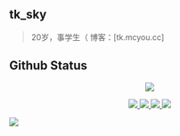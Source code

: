 ## tk_sky  
> 20岁，事学生（  博客：[tk.mcyou.cc]  

## Github Status
<p align="center">
  <a href="http://tk.mcyou.cc">
    <img src="https://github-readme-stats-eight-theta.vercel.app/api?username=tksky1&show_icons=true&include_all_commits=true&count_private=true&hide=issues"/> 
  </a>
</p>
<p align="center">
  <a href="https://github.com/tksky1"> 
    <img src="https://github-readme-stats-eight-theta.vercel.app/api/top-langs/?username=tksky1&layout=compact&langs_count=5"/>  <!--可修改-->
  </a>
   <a href="https://https://github.com/tksky1/CubeUniverse"> 
    <img src="https://github-readme-stats.anuraghazra1.vercel.app/api/pin/?username=tksky1&repo=CubeUniverse"/>
  </a>  
   <a href="https://https://github.com/tksky1/BBSIndex"> 
    <img src="https://github-readme-stats.anuraghazra1.vercel.app/api/pin/?username=tksky1&repo=BBSIndex"/>
  </a>  
  <a href="https://https://github.com/tksky1/MCGenshin"> 
    <img src="https://github-readme-stats.anuraghazra1.vercel.app/api/pin/?username=tksky1&repo=MCGenshin"/>
  </a>  
</p>

<img src="https://github.com/saadeghi/saadeghi/blob/master/dino.gif">
